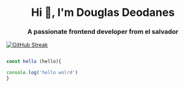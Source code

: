 <h1 align="center">Hi 👋, I'm Douglas Deodanes</h1>
<h3 align="center">A passionate frontend developer from el salvador</h3>

[![GitHub Streak](https://streak-stats.demolab.com?user=dugadev17&theme=tokyonight&hide_border=true&locale=es)](https://git.io/streak-stats)

```javascript

const hello (hello){

console.log('hello wolrd')
}

````
